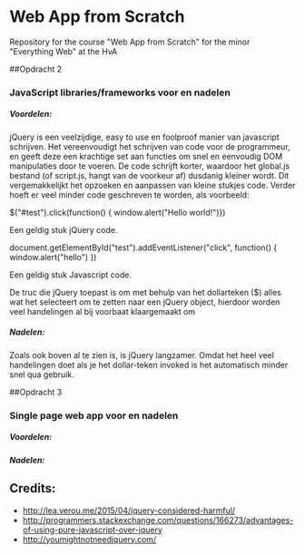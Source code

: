 # Web App from Scratch

Repository for the course "Web App from Scratch" for the minor "Everything Web" at the HvA

##Opdracht 2
### JavaScript libraries/frameworks voor en nadelen 

##### Voordelen:

jQuery is een veelzijdige, easy to use en foolproof manier van javascript schrijven. Het vereenvoudigt het schrijven van code voor de programmeur, en geeft deze een krachtige set aan functies om snel en eenvoudig DOM manipulaties door te voeren. De code schrijft korter, waardoor het global.js bestand (of script.js, hangt van de voorkeur af) dusdanig kleiner wordt. Dit vergemakkelijkt het opzoeken en aanpassen van kleine stukjes code. Verder hoeft er veel minder code geschreven te worden, als voorbeeld:

$("#test").click(function() { window.alert("Hello world!")})

Een geldig stuk jQuery code.

document.getElementById("test").addEventListener("click", function() { window.alert("hello") })

Een geldig stuk Javascript code.

De truc die jQuery toepast is om met behulp van het dollarteken ($) alles wat het selecteert om te zetten naar een jQuery object, hierdoor worden veel handelingen al bij voorbaat klaargemaakt om 

##### Nadelen:

Zoals ook boven al te zien is, is jQuery langzamer. Omdat het heel veel handelingen doet als je het dollar-teken invoked is het automatisch minder snel qua gebruik.

##Opdracht 3
### Single page web app voor en nadelen

##### Voordelen:

##### Nadelen:


## Credits:

 - http://lea.verou.me/2015/04/jquery-considered-harmful/
 - http://programmers.stackexchange.com/questions/166273/advantages-of-using-pure-javascript-over-jquery
 - http://youmightnotneedjquery.com/